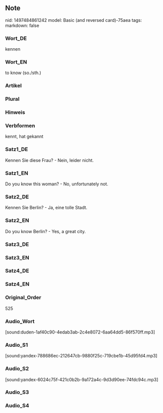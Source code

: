 ## Note
nid: 1497484861242
model: Basic (and reversed card)-75aea
tags: 
markdown: false

### Wort_DE
kennen

### Wort_EN
to know (so./sth.)

### Artikel


### Plural


### Hinweis


### Verbformen
kennt, hat gekannt

### Satz1_DE
Kennen Sie diese Frau? - Nein, leider nicht.

### Satz1_EN
Do you know this woman? - No, unfortunately not.

### Satz2_DE
Kennen Sie Berlin? - Ja, eine tolle Stadt.

### Satz2_EN
Do you know Berlin? - Yes, a great city.

### Satz3_DE


### Satz3_EN


### Satz4_DE


### Satz4_EN


### Original_Order
525

### Audio_Wort
[sound:duden-1af40c90-4edab3ab-2c4e8072-6aa64dd5-86f570ff.mp3]

### Audio_S1
[sound:yandex-788686ec-212647cb-9880f25c-719cbe1b-45d95fd4.mp3]

### Audio_S2
[sound:yandex-6024c75f-421c0b2b-9a172a4c-9d3d90ee-74fdc94c.mp3]

### Audio_S3


### Audio_S4

